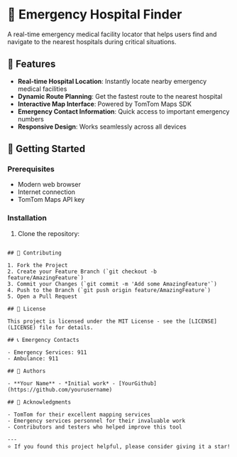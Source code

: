 # 🚨 Emergency Hospital Finder

A real-time emergency medical facility locator that helps users find and navigate to the nearest hospitals during critical situations.

## 🌟 Features

- **Real-time Hospital Location**: Instantly locate nearby emergency medical facilities
- **Dynamic Route Planning**: Get the fastest route to the nearest hospital
- **Interactive Map Interface**: Powered by TomTom Maps SDK
- **Emergency Contact Information**: Quick access to important emergency numbers
- **Responsive Design**: Works seamlessly across all devices

## 🚀 Getting Started

### Prerequisites

- Modern web browser
- Internet connection
- TomTom Maps API key

### Installation

1. Clone the repository:
```

## 🤝 Contributing

1. Fork the Project
2. Create your Feature Branch (`git checkout -b feature/AmazingFeature`)
3. Commit your Changes (`git commit -m 'Add some AmazingFeature'`)
4. Push to the Branch (`git push origin feature/AmazingFeature`)
5. Open a Pull Request

## 📄 License

This project is licensed under the MIT License - see the [LICENSE](LICENSE) file for details.

## 📞 Emergency Contacts

- Emergency Services: 911
- Ambulance: 911

## 👥 Authors

- **Your Name** - *Initial work* - [YourGithub](https://github.com/yourusername)

## 🙏 Acknowledgments

- TomTom for their excellent mapping services
- Emergency services personnel for their invaluable work
- Contributors and testers who helped improve this tool

---
⭐️ If you found this project helpful, please consider giving it a star!